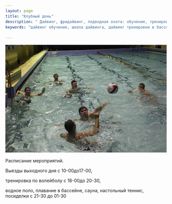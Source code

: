 ```yaml
---
layout: page
title: "Клубный день"
description: " Дайвинг, фридайвинг, подводная охота: обучение, тренировки в Челябинске"
keywords: "дайвинг обучение, школа дайвинга, дайвинг тренировки в бассейне, научиться подводному плаванию, курс подводного плавания, обучение подводному плаванию, инструктор по дайвингу челябинск"

---
```


![](/images/diving.jpg)

Расписание мероприятий.

Выезды выходного дня с 10-00до17-00,

тренировка по волейболу с 18-00до 20-30,

водное поло, плавание в бассейне, сауна, настольный теннис, посиделки с 21-30 до 01-30